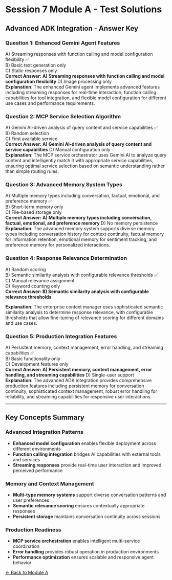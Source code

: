 # Session 7 Module A - Test Solutions

## Advanced ADK Integration - Answer Key

### Question 1: Enhanced Gemini Agent Features
A) Streaming responses with function calling and model configuration flexibility ✅  
B) Basic text generation only  
C) Static responses only  
**Correct Answer: A) Streaming responses with function calling and model configuration flexibility**
D) Image processing only  
**Explanation**: The enhanced Gemini agent implements advanced features including streaming responses for real-time interaction, function calling capabilities for tool integration, and flexible model configuration for different use cases and performance requirements.

### Question 2: MCP Service Selection Algorithm
A) Gemini AI-driven analysis of query content and service capabilities ✅  
B) Random selection  
C) First available service  
**Correct Answer: A) Gemini AI-driven analysis of query content and service capabilities**
D) Manual configuration only  
**Explanation**: The MCP service orchestrator uses Gemini AI to analyze query content and intelligently match it with appropriate service capabilities, ensuring optimal service selection based on semantic understanding rather than simple routing rules.

### Question 3: Advanced Memory System Types
A) Multiple memory types including conversation, factual, emotional, and preference memory ✅  
B) Short-term memory only  
C) File-based storage only  
**Correct Answer: A) Multiple memory types including conversation, factual, emotional, and preference memory**
D) No memory persistence  
**Explanation**: The advanced memory system supports diverse memory types including conversation history for context continuity, factual memory for information retention, emotional memory for sentiment tracking, and preference memory for personalized interactions.

### Question 4: Response Relevance Determination
A) Random scoring  
B) Semantic similarity analysis with configurable relevance thresholds ✅  
C) Manual relevance assignment  
D) Keyword counting only  
**Correct Answer: B) Semantic similarity analysis with configurable relevance thresholds**


**Explanation**: The enterprise context manager uses sophisticated semantic similarity analysis to determine response relevance, with configurable thresholds that allow fine-tuning of relevance scoring for different domains and use cases.

### Question 5: Production Integration Features
A) Persistent memory, context management, error handling, and streaming capabilities ✅  
B) Basic functionality only  
C) Development features only  
**Correct Answer: A) Persistent memory, context management, error handling, and streaming capabilities**
D) Single-user support  
**Explanation**: The advanced ADK integration provides comprehensive production features including persistent memory for conversation continuity, sophisticated context management, robust error handling for reliability, and streaming capabilities for responsive user interactions.

---

## Key Concepts Summary

### Advanced Integration Patterns
- **Enhanced model configuration** enables flexible deployment across different environments
- **Function calling integration** bridges AI capabilities with external tools and services
- **Streaming responses** provide real-time user interaction and improved perceived performance

### Memory and Context Management
- **Multi-type memory systems** support diverse conversation patterns and user preferences
- **Semantic relevance scoring** ensures contextually appropriate responses
- **Persistent storage** maintains conversation continuity across sessions

### Production Readiness
- **MCP service orchestration** enables intelligent multi-service coordination
- **Error handling** provides robust operation in production environments
- **Performance optimization** ensures scalable and responsive agent behavior

[← Back to Module A](Session7_ModuleA_Advanced_ADK_Integration.md)